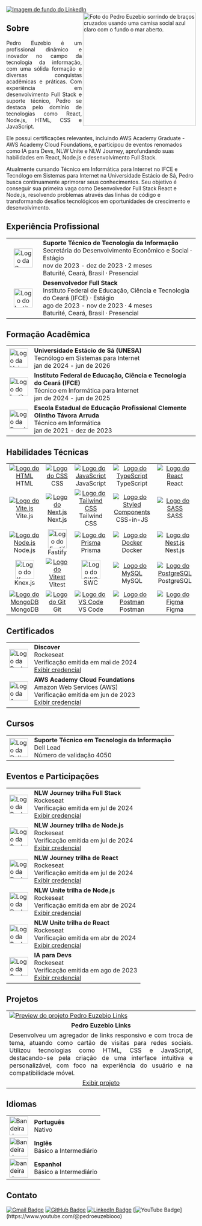 <a href="https://github.com/pedroeuzebiooo">
  <img src="https://i.imgur.com/189XfqX.png" alt="Imagem de fundo do LinkedIn" />
</a>

<a href="https://github.com/pedroeuzebiooo">
  <img src="https://i.imgur.com/IaVEnZT.png" alt="Foto do Pedro Euzebio sorrindo de braços cruzados usando uma camisa social azul claro com o fundo o mar aberto." width="300px" align="right" />
</a>

## Sobre

<p align="justify">
  Pedro Euzebio é um profissional dinâmico e inovador no campo da tecnologia da informação, com uma sólida formação e diversas conquistas acadêmicas e práticas. Com experiência em desenvolvimento Full Stack e suporte técnico, Pedro se destaca pelo domínio de tecnologias como React, Node.js, HTML, CSS e JavaScript. 
  
  Ele possui certificações relevantes, incluindo AWS Academy Graduate - AWS Academy Cloud Foundations, e participou de eventos renomados como IA para Devs, NLW Unite e NLW Journey, aprofundando suas habilidades em React, Node.js e desenvolvimento Full Stack. 
  
  Atualmente cursando Técnico em Informática para Internet no IFCE e Tecnólogo em Sistemas para Internet na Universidade Estácio de Sá, Pedro busca continuamente aprimorar seus conhecimentos. Seu objetivo é conseguir sua primeira vaga como Desenvolvedor Full Stack React e Node.js, resolvendo problemas através das linhas de código e transformando desafios tecnológicos em oportunidades de crescimento e desenvolvimento.
</p>

## Experiência Profissional

<table>
  <tr>
    <td width="100" align="center">
      <a href="https://baturite.ce.gov.br/secretaria.php?sec=6" target="_blank">
        <img src="https://i.imgur.com/Axj39Xo.jpg" alt="Logo da Secretária do Desenvolvimento Econômico e Social" width="50px">
      </a>
    </td>
    <td width="700">
      <strong>Suporte Técnico de Tecnologia da Informação</strong> <br>
      Secretária do Desenvolvimento Econômico e Social · Estágio <br>
      nov de 2023 - dez de 2023 · 2 meses <br>
      Baturité, Ceará, Brasil · Presencial
    </td>
  </tr>
  <tr>
    <td width="100" align="center">
      <a href="https://ifce.edu.br" target="_blank">
        <img src="https://i.imgur.com/PwRgxqO.jpg" alt="Logo do Instituto Federal de Educação, Ciência e Tecnologia do Ceará (IFCE)" width="50px">
      </a>
    </td>
    <td width="700">
      <strong>Desenvolvedor Full Stack</strong> <br>
      Instituto Federal de Educação, Ciência e Tecnologia do Ceará (IFCE) · Estágio <br>
      ago de 2023 - nov de 2023 · 4 meses <br>
      Baturité, Ceará, Brasil · Presencial
    </td>
  </tr>
</table>

## Formação Acadêmica

<table>
  <tr>
    <td>
      <a href="https://estacio.br" target="_blank">
        <img src="https://i.imgur.com/uU1OZ5x.jpg" alt="Logo da Universidade Estácio de Sá (UNESA)" width="50px">
      </a>
    </td>
    <td>
      <strong>Universidade Estácio de Sá (UNESA)</strong> <br>
      Tecnólogo em Sistemas para Internet <br>
      jan de 2024 - jun de 2026
    </td>
  </tr>
  <tr>
    <td>
      <a href="https://ifce.edu.br" target="_blank">
        <img src="https://i.imgur.com/PwRgxqO.jpg" alt="Logo do Instituto Federal de Educação, Ciência e Tecnologia do Ceará (IFCE)" width="50px">
      </a>
    </td>
    <td>
      <strong>Instituto Federal de Educação, Ciência e Tecnologia do Ceará (IFCE)</strong> <br>
      Técnico em Informática para Internet <br>
      jan de 2024 - jun de 2025
    </td>
  </tr>
  <tr>
    <td>
      <a href="https://www.eeepdebaturite.com" target="_blank">
        <img src="https://i.imgur.com/b5heNhX.jpg" alt="Logo da Escola Estadual de Educação Profissional Clemente Olintho Távora Arruda" width="50px">
      </a>
    </td>
    <td>
      <strong>Escola Estadual de Educação Profissional Clemente Olintho Távora Arruda</strong> <br>
      Técnico em Informática <br>
      jan de 2021 - dez de 2023
    </td>
  </tr>
</table>

## Habilidades Técnicas

<table>
  <tr align="center">
    <td width="150">
      <a href="https://developer.mozilla.org/pt-BR/docs/Web/HTML" target="_blank">
        <img src="https://skillicons.dev/icons?i=html" alt="Logo do HTML" />
      </a>
      <br>
      HTML
    </td>
    <td width="150">
      <a href="https://developer.mozilla.org/pt-BR/docs/Web/CSS" target="_blank">
        <img src="https://skillicons.dev/icons?i=css" alt="Logo do CSS" />
      </a>
      <br>
      CSS
    </td>
    <td width="150">
      <a href="https://developer.mozilla.org/pt-BR/docs/Web/JavaScript" target="_blank" />
        <img src="https://skillicons.dev/icons?i=js" alt="Logo do JavaScript" />
      </a>
      <br>
      JavaScript
    </td>
    <td width="150">
      <a href="https://www.typescriptlang.org" target="_blank">
        <img src="https://skillicons.dev/icons?i=ts" alt="Logo do TypeScript" />
      </a>
      <br>
      TypeScript
    </td>
    <td width="150">
      <a href="https://react.dev" target="_blank">
        <img src="https://skillicons.dev/icons?i=react" alt="Logo do React" />
      </a>
      <br>
      React
    </td>
  </tr>
  <tr align="center">
    <td width="150">
      <a href="https://vitejs.dev" target="_blank">
        <img src="https://skillicons.dev/icons?i=vite" alt="Logo do Vite.js" />
      </a>
      <br>
      Vite.js
    </td>
    <td width="150">
      <a href="https://nextjs.org">
        <img src="https://skillicons.dev/icons?i=nextjs" alt="Logo do Next.js" />
      </a>
      <br>
      Next.js
    </td>
    <td width="150">
      <a href="https://tailwindcss.com" target="_blank">
        <img src="https://skillicons.dev/icons?i=tailwind" alt="Logo do Tailwind CSS" />
      </a>
      <br>
      Tailwind CSS
    </td>
    <td width="150">
      <a href="https://styled-components.com" target="_blank">
        <img src="https://skillicons.dev/icons?i=styledcomponents" alt="Logo do Styled Components" />
      </a>
      <br>
      CSS-in-JS
    </td>
    <td width="150">
      <a href="https://sass-lang.com" target="_blank">
        <img src="https://skillicons.dev/icons?i=sass" alt="Logo do SASS" />
      </a>
      <br>
      SASS
    </td>
  </tr>
  <tr align="center">
    <td width="150">
      <a href="https://nodejs.org/en" target="_blank">
        <img src="https://skillicons.dev/icons?i=nodejs" alt="Logo do Node.js" />
      </a>
      <br>
      Node.js
    </td>
    <td width="150">
      <a href="https://fastify.dev" target="_blank">
        <img src="https://i.imgur.com/E3a9JTA.png" alt="Logo do Fastify" width="50" />
      </a>
      <br>
      Fastify
    </td>
    <td width="150">
      <a href="https://www.prisma.io" target="_blank">
        <img src="https://skillicons.dev/icons?i=prisma" alt="Logo do Prisma" />
      </a>
      <br>
      Prisma
    </td>
    <td width="150">
      <a href="https://www.docker.com" target="_blank">
        <img src="https://skillicons.dev/icons?i=docker" alt="Logo do Docker" />
      </a>
      <br>
      Docker
    </td>
    <td width="150">
      <a href="https://nestjs.com" target="_blank">
        <img src="https://skillicons.dev/icons?i=nestjs" alt="Logo do Nest.js" />
      </a>
      <br>
      Nest.js
    </td>
  </tr>
  <tr align="center">
    <td width="150">
      <a href="https://knexjs.org" target="_blank">
        <img src="https://i.imgur.com/6Mynf7J.png" alt="Logo do Knex.js" width="50" />
      </a>
       <br>
      Knex.js
    </td>
    <td width="150">
      <a href="https://vitest.dev/" target="_blank">
        <img src="https://skillicons.dev/icons?i=vitest" alt="Logo do Vitest" />
      </a>
      <br>
      Vitest
    </td>
    <td width="150">
      <a href="https://swc.rs" target="_blank">
        <img src="https://i.imgur.com/UrDuGfj.png" alt="Logo do SWC" width="50" />
      </a>
      <br>
      SWC
    </td>
    <td width="150">
      <a href="https://www.mysql.com" target="_blank">
        <img src="https://skillicons.dev/icons?i=mysql" alt="Logo do MySQL" />
      </a>
      <br>
      MySQL
    </td>
    <td width="150">
      <a href="https://www.postgresql.org" target="_blank">
        <img src="https://skillicons.dev/icons?i=postgres" alt="Logo do PostgreSQL" />
      </a>
      <br>
      PostgreSQL
    </td>
  </tr>
  <tr align="center">
    <td width="150">
      <a href="https://www.mongodb.com" target="_blank">
        <img src="https://skillicons.dev/icons?i=mongodb" alt="Logo do MongoDB" />
      </a>
      <br>
      MongoDB
    </td>
    <td width="150">
      <a href="https://git-scm.com" target="_blank">
        <img src="https://skillicons.dev/icons?i=git" alt="Logo do Git" />
      </a>
      <br>
      Git
    </td>
    <td width="150">
      <a href="https://code.visualstudio.com" target="_blank">
        <img src="https://skillicons.dev/icons?i=vscode" alt="Logo do VS Code" />
      </a>
      <br>
      VS Code
    </td>
    <td width="150">
      <a href="https://www.postman.com" target="_blank">
        <img src="https://skillicons.dev/icons?i=postman" alt="Logo do Postman" />
      </a>
      <br>
      Postman
    </td>
    <td width="150">
      <a href="https://www.figma.com/pt-br" target="_blank">
        <img src="https://skillicons.dev/icons?i=figma" alt="Logo do Figma" />
      </a>
      <br>
      Figma
    </td>
  </tr>
</table>

## Certificados

<table>
  <tr>
    <td>
      <a href="https://www.rocketseat.com.br" target="_blank">
        <img src="https://i.imgur.com/NdMnKqg.jpg" alt="Logo da Rocketseat" width="50px">
      </a>
    </td>
    <td>
      <strong>Discover</strong> <br>
      Rockeseat <br>
      Verificação emitida em mai de 2024 <br>
      <a href="https://app.rocketseat.com.br/certificates/c4607cdf-e145-40a9-9a04-f0e12069144b" target="">Exibir credencial</a>
    </td>
  </tr>
  <tr>
    <td>
      <a href="https://aws.amazon.com/pt" target="_blank">
        <img src="https://i.imgur.com/KP3bFsh.jpg" alt="Logo da Amazon Web Services (AWS)" width="50px">
      </a>
    </td>
    <td>
      <strong>AWS Academy Cloud Foundations</strong> <br>
      Amazon Web Services (AWS) <br>
      Verificação emitida em jun de 2023 <br>
      <a href="https://www.credly.com/badges/0218204e-7d5e-4486-b52e-f438e555df76/print" target="">Exibir credencial</a>
    </td>
  </tr>
</table>

## Cursos

<table>
  <tr>
    <td>
      <a href="https://leadfortaleza.com.br/portal" target="_blank">
        <img src="https://i.imgur.com/4N8tv4Y.jpg" alt="Logo da Dell Lead" width="50px">
      </a>
    </td>
    <td>
      <strong>Suporte Técnico em Tecnologia da Informação</strong> <br>
      Dell Lead <br>
      Número de validação 4050 <br>
    </td>
  </tr>
</table>

## Eventos e Participações

<table>
  <tr>
    <td>
      <a href="https://www.rocketseat.com.br" target="_blank">
        <img src="https://i.imgur.com/NdMnKqg.jpg" alt="Logo da Rocketseat" width="50px">
      </a>
    </td>
    <td>
      <strong>NLW Journey trilha Full Stack</strong> <br>
      Rockeseat <br>
      Verificação emitida em jul de 2024 <br>
      <a href="https://app.rocketseat.com.br/certificates/51f6916b-0923-4c85-a259-264d3c10410f" target="">Exibir credencial</a>
    </td>
  </tr>
  <tr>
    <td>
      <a href="https://www.rocketseat.com.br" target="_blank">
        <img src="https://i.imgur.com/NdMnKqg.jpg" alt="Logo da Rocketseat" width="50px">
      </a>
    </td>
    <td>
      <strong>NLW Journey trilha de Node.js</strong> <br>
      Rockeseat <br>
      Verificação emitida em jul de 2024 <br>
      <a href="https://app.rocketseat.com.br/certificates/3cba5c1f-6bc0-4a84-a769-f6135467befd" target="">Exibir credencial</a>
    </td>
  </tr>
  <tr>
    <td>
      <a href="https://www.rocketseat.com.br" target="_blank">
        <img src="https://i.imgur.com/NdMnKqg.jpg" alt="Logo da Rocketseat" width="50px">
      </a>
    </td>
    <td>
      <strong>NLW Journey trilha de React</strong> <br>
      Rockeseat <br>
      Verificação emitida em jul de 2024 <br>
      <a href="https://app.rocketseat.com.br/certificates/a3eba54f-d90f-48e5-8a59-f193773d2907" target="">Exibir credencial</a>
    </td>
  </tr>
  <tr>
    <td>
      <a href="https://www.rocketseat.com.br" target="_blank">
        <img src="https://i.imgur.com/NdMnKqg.jpg" alt="Logo da Rocketseat" width="50px">
      </a>
    </td>
    <td>
      <strong>NLW Unite trilha de Node.js</strong> <br>
      Rockeseat <br>
      Verificação emitida em abr de 2024 <br>
      <a href="https://app.rocketseat.com.br/certificates/1084043e-6382-40e6-9947-88b551465b2c" target="">Exibir credencial</a>
    </td>
  </tr>
  <tr>
    <td>
      <a href="https://www.rocketseat.com.br" target="_blank">
        <img src="https://i.imgur.com/NdMnKqg.jpg" alt="Logo da Rocketseat" width="50px">
      </a>
    </td>
    <td>
      <strong>NLW Unite trilha de React</strong> <br>
      Rockeseat <br>
      Verificação emitida em abr de 2024 <br>
      <a href="https://app.rocketseat.com.br/certificates/1b92035d-8c51-4b4c-863f-f4c1f795251d" target="">Exibir credencial</a>
    </td>
  </tr>
  <tr>
    <td>
      <a href="https://www.rocketseat.com.br" target="_blank">
        <img src="https://i.imgur.com/NdMnKqg.jpg" alt="Logo da Rocketseat" width="50px">
      </a>
    </td>
    <td>
      <strong>IA para Devs</strong> <br>
      Rockeseat <br>
      Verificação emitida em ago de 2023 <br>
      <a href="https://app.rocketseat.com.br/certificates/f66f5f1f-22ad-4914-ba0b-3dc6a91e77c2" target="">Exibir credencial</a>
    </td>
  </tr>
</table>

## Projetos

<table>
  <tr>
    <td width="500">
      <a href="https://pedroeuzebio-links.vercel.app" target="_blank">
        <img src="https://i.imgur.com/fiJBQHG.png" alt="Preview do projeto Pedro Euzebio Links" />
      </a>
    </td>
  </tr>
  <tr>
    <td align="center">
      <strong>Pedro Euzebio Links</strong>
    </td>
  </tr>
  <tr>
    <td align="justify">
      Desenvolveu um agregador de links responsivo e com troca de tema, atuando como cartão de visitas para redes sociais. Utilizou tecnologias como HTML, CSS e JavaScript, destacando-se pela criação de uma interface intuitiva e personalizável, com foco na experiência do usuário e na compatibilidade móvel.
    </td>
  </tr>
  <tr>
    <td align="center">
      <a href="https://pedroeuzebio-links.vercel.app" target="_blank">
        Exibir projeto
      </a>
    </td>
  </tr>
</table>

## Idiomas
  
<table>
  <tr>
    <td>
      <img src="https://i.imgur.com/9AFUX3W.png" alt="Bandeira do Brasil" width="50px">
    </td>
    <td>
      <strong>Português</strong> <br>
      Nativo
    </td>
  </tr>
  <tr>
    <td>
      <img src="https://i.imgur.com/eL0xsib.jpg" alt="Bandeira dos Estados Unidos (EUA)" width="50px">
    </td>
    <td>
      <strong>Inglês</strong> <br>
      Básico a Intermediário
    </td>
  </tr>
  <tr>
    <td>
      <img src="https://i.imgur.com/JHtrfYR.png" alt="bandeira da Espanha" width="50px">
    </td>
    <td>
      <strong>Espanhol</strong> <br>
      Básico a Intermediário
    </td>
  </tr>
</table>

## Contato

[![Gmail Badge](https://img.shields.io/badge/-pedroeuzebio.contato@gmail.com-020817?style=flat-square&logo=Gmail&logoColor=f8fafc&link=mailto:pedroeuzebio.contato@gmail.com)](mailto:pedroeuzebio.contato@gmail.com)
[![GitHub Badge](https://img.shields.io/badge/-github.com&frasl;pedroeuzebiooo-020817?style=flat-square&logo=Github&logoColor=f8fafc&link=https://github.com/pedroeuzebiooo)](https://github.com/pedroeuzebiooo)
[![LinkedIn Badge](https://img.shields.io/badge/-linkedin.com&frasl;in&frasl;pedroeuzebio-020817?style=flat-square&logo=Linkedin&logoColor=f8fafc&link=https://www.linkedin.com/in/pedroeuzebio)](https://www.linkedin.com/in/pedroeuzebio)
[![YouTube Badge](https://img.shields.io/badge/-youtube.com&frasl;@pedroeuzebiooo-020817?style=flat-square&logo=YouTube&logoColor=f8fafc&link=[https://www.linkedin.com/in/pedroeuzebio](https://www.youtube.com/@pedroeuzebiooo))](https://www.youtube.com/@pedroeuzebiooo)

<!--
**pedroeuzebioo/pedroeuzebioo** is a ✨ _special_ ✨ repository because its `README.md` (this file) appears on your GitHub profile.

Here are some ideas to get you started:

- 🔭 I’m currently working on ...
- 🌱 I’m currently learning ...
- 👯 I’m looking to collaborate on ...
- 🤔 I’m looking for help with ...
- 💬 Ask me about ...
- 📫 How to reach me: ...
- 😄 Pronouns: ...
- ⚡ Fun fact: ...
-->
